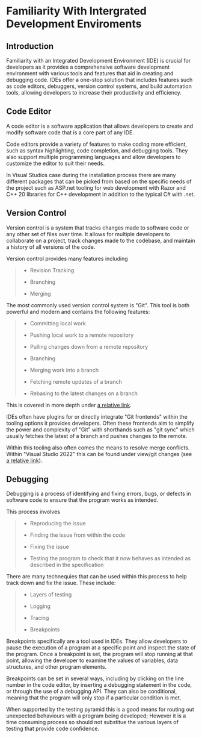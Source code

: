 # Familiarity With Intergrated Development Enviroments

## Introduction

Familiarity with an Integrated Development Environment (IDE) is crucial for developers as it provides a comprehensive software development environment with various tools and features that aid in creating and debugging code. IDEs offer a one-stop solution that includes features such as code editors, debuggers, version control systems, and build automation tools, allowing developers to increase their productivity and efficiency.

## Code Editor

A code editor is a software application that allows developers to create and modify software code that is a core part of any IDE.

Code editors provide a variety of features to make coding more efficient, such as syntax highlighting, code completion, and debugging tools. They also support multiple programming languages and allow developers to customize the editor to suit their needs.

In Visual Studios case during the installation process there are many different packages that can be picked from based on the specific needs of the project such as ASP.net tooling for web development with Razor and C++ 20 libraries for C++ development in addition to the typical C# with .net.

## Version Control

Version control is a system that tracks changes made to software code or any other set of files over time. It allows for multiple developers to collaborate on a project, track changes made to the codebase, and maintain a history of all versions of the code.

Version control provides many features including

> - Revision Tracking
>
> - Branching
>
> - Merging

The most commonly used version control system is "Git". This tool is both powerful and modern and contains the following features:

> - Committing local work
>
> - Pushing local work to a remote repository
>
> - Pulling changes down from a remote repository
>
> - Branching
>
> - Merging work into a branch
>
> - Fetching remote updates of a branch
>
> - Rebasing to the latest changes on a branch

This is covered in more depth under [a relative link](../../version_control/version_control.md).

IDEs often have plugins for or directly integrate "Git frontends" within the tooling options it provides developers. Often these frontends aim to simplify the power and complexity of "Git" with shorthands such as "git sync" which usually fetches the latest of a branch and pushes changes to the remote.

Within this tooling also often comes the means to resolve merge conflicts. Within "Visual Studio 2022" this can be found under view/git changes (see [a relative link](../../sources.md)).

## Debugging

Debugging is a process of identifying and fixing errors, bugs, or defects in software code to ensure that the program works as intended.

This process involves

> - Reproducing the issue
>
> - Finding the issue from within the code
>
> - Fixing the issue
>
> - Testing the program to check that it now behaves as intended as described in the specification

There are many technequies that can be used within this process to help track down and fix the issue. These include:

> - Layers of testing
>
> - Logging
>
> - Tracing
>
> - Breakpoints

Breakpoints specifically are a tool used in IDEs. They allow developers to pause the execution of a program at a specific point and inspect the state of the program. Once a breakpoint is set, the program will stop running at that point, allowing the developer to examine the values of variables, data structures, and other program elements.

Breakpoints can be set in several ways, including by clicking on the line number in the code editor, by inserting a debugging statement in the code, or through the use of a debugging API. They can also be conditional, meaning that the program will only stop if a particular condition is met.

When supported by the testing pyramid this is a good means for routing out unexpected behaviours with a program being developed; However it is a time consuming process so should not substitue the various layers of testing that provide code confidence.
